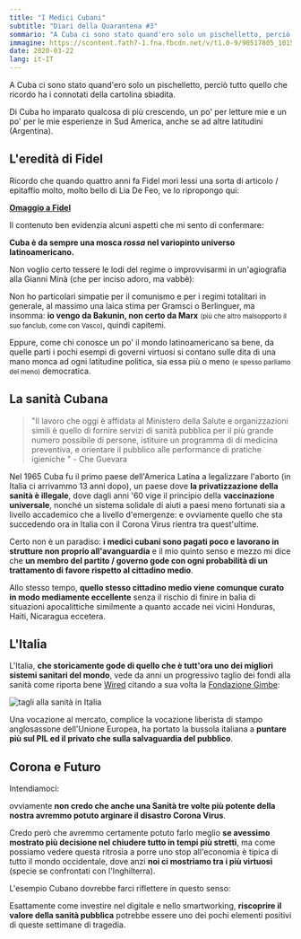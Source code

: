 ```yaml
---
title: "I Medici Cubani"
subtitle: "Diari della Quarantena #3"
sommario: "A Cuba ci sono stato quand'ero solo un pischelletto, perciò tutto quello che ricordo ha i connotati della cartolina sbiadita"
immagine: https://scontent.fath7-1.fna.fbcdn.net/v/t1.0-9/90517805_10159083111224796_2315036189142286336_n.jpg?_nc_cat=1&_nc_sid=730e14&_nc_ohc=Tf6Ybcf_BK8AX9DCeYF&_nc_ht=scontent.fath7-1.fna&oh=86df27ea078b27977b7396d354718d7b&oe=5E9F0D23
date: 2020-03-22
lang: it-IT
---
```


A Cuba ci sono stato quand'ero solo un pischelletto, perciò tutto quello che ricordo ha i connotati della cartolina sbiadita.

Di Cuba ho imparato qualcosa di più crescendo, un po' per letture mie e un po' per le mie esperienze in Sud America, anche se ad altre latitudini (Argentina).

## L'eredità di Fidel

Ricordo che quando quattro anni fa Fidel morì lessi una sorta di articolo / epitaffio molto, molto bello di Lia De Feo, ve lo ripropongo qui:

[**Omaggio a Fidel**](http://www.lamacchinasognante.com/omaggio-a-fidel-lia-de-feo/)

Il contenuto ben evidenzia alcuni aspetti che mi sento di confermare:

**Cuba è da sempre una mosca _rossa_ nel variopinto universo latinoamericano.**

Non voglio certo tessere le lodi del regime o improvvisarmi in un'agiografia alla Gianni Minà (che per inciso adoro, ma vabbè): 

Non ho particolari simpatie per il comunismo e per i regimi totalitari in generale, al massimo una laica stima per Gramsci o Berlinguer, ma insomma: **io vengo da Bakunin, non certo da Marx** <small>(più che altro malsopporto il suo fanclub, come con Vasco)</small>, quindi capitemi.

Eppure, come chi conosce un po' il mondo latinoamericano sa bene, da quelle parti i pochi esempi di governi virtuosi si contano sulle dita di una mano monca ad ogni latitudine politica, sia essa più o meno <small>(e spesso parliamo del meno)</small> democratica.

## La sanità Cubana

>"Il lavoro che oggi è affidata al Ministero della Salute e organizzazioni simili è quello di fornire servizi di sanità pubblica per il più grande numero possibile di persone, istituire un programma di di medicina preventiva, e orientare il pubblico alle performance di pratiche igieniche " - Che Guevara

Nel 1965 Cuba fu il primo paese dell'America Latina a legalizzare l'aborto (in Italia ci arrivammo 13 anni dopo), un paese dove **la privatizzazione della sanità è illegale**, dove dagli anni '60 vige il principio della **vaccinazione universale**, nonché un sistema solidale di aiuti a paesi meno fortunati sia a livello accademico che a livello d'emergenze: e ovviamente quello che sta succedendo ora in Italia con il Corona Virus rientra tra quest'ultime.

Certo non è un paradiso: **i medici cubani sono pagati poco e lavorano in strutture non proprio all'avanguardia** e il mio quinto senso e mezzo mi dice che **un membro del partito / governo gode con ogni probabilità  di un trattamento di favore rispetto al cittadino medio**.

Allo stesso tempo, **quello stesso cittadino medio viene comunque curato in modo mediamente eccellente** senza il rischio di finire in balia di situazioni apocalittiche similmente a quanto accade nei vicini Honduras, Haiti, Nicaragua eccetera.

## L'Italia

L'Italia, **che storicamente gode di quello che è tutt'ora uno dei migliori sistemi sanitari del mondo**, vede da anni un progressivo taglio dei fondi alla sanità come riporta bene [Wired](https://www.wired.it/attualita/politica/2020/03/12/tagli-sanita-italia-storia/) citando a sua volta la [Fondazione Gimbe](https://www.gimbe.org/osservatorio/Report_Osservatorio_GIMBE_2019.07_Definanziamento_SSN.pdf#page=13):

<img src="https://images.wired.it/wp-content/uploads/2020/03/12120132/Schermata-2020-03-12-alle-11.01.04.png" alt="tagli alla sanità in Italia">

Una vocazione al mercato, complice la vocazione liberista di stampo anglosassone dell'Unione Europea, ha portato la bussola italiana a **puntare più sul PIL ed il privato che sulla salvaguardia del pubblico**.

## Corona e Futuro

Intendiamoci: 

ovviamente **non credo che anche una Sanità tre volte più potente della nostra avremmo potuto arginare il disastro Corona Virus**.

Credo però che avremmo certamente potuto farlo meglio **se avessimo mostrato più decisione nel chiudere tutto in tempi più stretti**, ma come possiamo vedere questa ritrosia a porre uno stop all'economia è tipica di tutto il mondo occidentale, dove anzi **noi ci mostriamo tra i più virtuosi** (specie se confrontati con l'Inghilterra).

L'esempio Cubano dovrebbe farci riflettere in questo senso:

Esattamente come investire nel digitale e nello smartworking, **riscoprire il valore della sanità pubblica** potrebbe essere uno dei pochi elementi positivi di queste settimane di tragedia.
